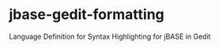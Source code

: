 jbase-gedit-formatting
======================

Language Definition for Syntax Highlighting for jBASE in Gedit
